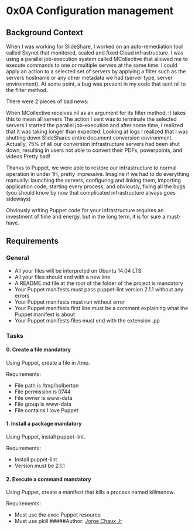 # 0x0A Configuration management
## Background Context
When I was working for SlideShare, I worked on an auto-remediation tool called Skynet that monitored, scaled and fixed Cloud infrastructure. I was using a parallel job-execution system called MCollective that allowed me to execute commands to one or multiple servers at the same time. I could apply an action to a selected set of servers by applying a filter such as the servers hostname or any other metadata we had (server type, server environment). At some point, a bug was present in my code that sent nil to the filter method.

There were 2 pieces of bad news:

When MCollective receives nil as an argument for its filter method, it takes this to mean all servers
The action I sent was to terminate the selected servers
I started the parallel job-execution and after some time, I realized that it was taking longer than expected. Looking at logs I realized that I was shutting down SlideShares entire document conversion environment. Actually, 75% of all our conversion infrastructure servers had been shut down, resulting in users not able to convert their PDFs, powerpoints, and videos Pretty bad!

Thanks to Puppet, we were able to restore our infrastructure to normal operation in under 1H, pretty impressive. Imagine if we had to do everything manually: launching the servers, configuring and linking them, importing application code, starting every process, and obviously, fixing all the bugs (you should know by now that complicated infrastructure always goes sideways)

Obviously writing Puppet code for your infrastructure requires an investment of time and energy, but in the long term, it is for sure a must-have.
## Requirements
### General
- All your files will be interpreted on Ubuntu 14.04 LTS
- All your files should end with a new line
- A README.md file at the root of the folder of the project is mandatory
- Your Puppet manifests must pass puppet-lint version 2.1.1 without any errors
- Your Puppet manifests must run without error
- Your Puppet manifests first line must be a comment explaining what the Puppet manifest is about
- Your Puppet manifests files must end with the extension .pp
### Tasks

#### 0. Create a file mandatory
Using Puppet, create a file in /tmp.

Requirements:

- File path is /tmp/holberton
- File permission is 0744
- File owner is www-data
- File group is www-data
- File contains I love Puppet
#### 1. Install a package mandatory
Using Puppet, install puppet-lint.

Requirements:

- Install puppet-lint
- Version must be 2.1.1

#### 2. Execute a command mandatory
Using Puppet, create a manifest that kills a process named killmenow.

Requirements:

- Must use the exec Puppet resource
- Must use pkill
#####Author: [Jorge Chaux Jr](https://github.com/jorgechauxjr)
